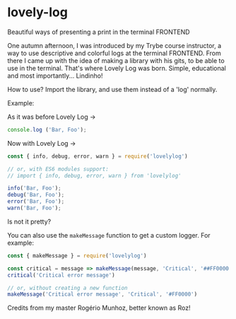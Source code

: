 # lovely-log
Beautiful ways of presenting a print in the terminal  FRONTEND

One autumn afternoon, I was introduced by my Trybe course instructor, a way to use descriptive and colorful logs at the terminal FRONTEND. From there I came up with the idea of making a library with his gits, to be able to use in the terminal. That's where Lovely Log was born. Simple, educational and most importantly... Lindinho!

How to use?
Import the library, and use them instead of a 'log' normally.

Example:

As it was before Lovely Log →

```javascript
console.log ('Bar, Foo');
```

Now with Lovely Log →

```javascript
const { info, debug, error, warn } = require('lovelylog')

// or, with ES6 modules support:
// import { info, debug, error, warn } from 'lovelylog'

info('Bar, Foo');
debug('Bar, Foo');
error('Bar, Foo');
warn('Bar, Foo');
```

Is not it pretty?

You can also use the `makeMessage` function to get a custom logger. For example:

```javascript
const { makeMessage } = require('lovelylog')

const critical = message => makeMessage(message, 'Critical', '##FF0000')
critical('Critical error message')

// or, without creating a new function
makeMessage('Critical error message', 'Critical', '#FF0000')
```

Credits from my master Rogério Munhoz, better known as Roz!
